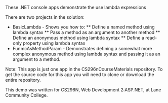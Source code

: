 These .NET console apps demonstrate the use lambda expressions

There are two projects in the solution:
* BasicLambda - Shows you how to:
  ** Define a named method using lambda syntax
  ** Pass a method as an argument to another method
  ** Define an anonymous method using lambda syntax
  ** Define a read-only property using lambda syntax
* FunmcAsMethodParam - Demonstrates defining a somewhat more complex anonymous method using lambda syntax and passing it as an argument to a method.

Note: This app is just one app in the CS296nCourseMaterials repository.
To get the source code for this app you will need to clone or download the entire repository.

This demo was written for CS296N, Web Development 2:ASP.NET, at Lane Community College.
